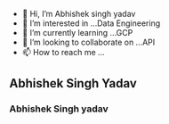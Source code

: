 - 👋 Hi, I’m Abhishek singh yadav
- 👀 I’m interested in ...Data Engineering
- 🌱 I’m currently learning ...GCP
- 💞️ I’m looking to collaborate on ...API
- 📫 How to reach me ...
## Abhishek Singh Yadav

### Abhishek Singh yadav
<!---
yadav8327/yadav8327 is a ✨ special ✨ repository because its `README.md` (this file) appears on your GitHub profile.
You can click the Preview link to take a look at your changes.
--->
